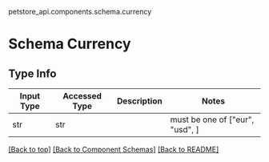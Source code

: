 petstore_api.components.schema.currency
# Schema Currency

## Type Info
Input Type | Accessed Type | Description | Notes
------------ | ------------- | ------------- | -------------
str | str |  | must be one of ["eur", "usd", ]

[[Back to top]](#top) [[Back to Component Schemas]](../../../README.md#Component-Schemas) [[Back to README]](../../../README.md)
